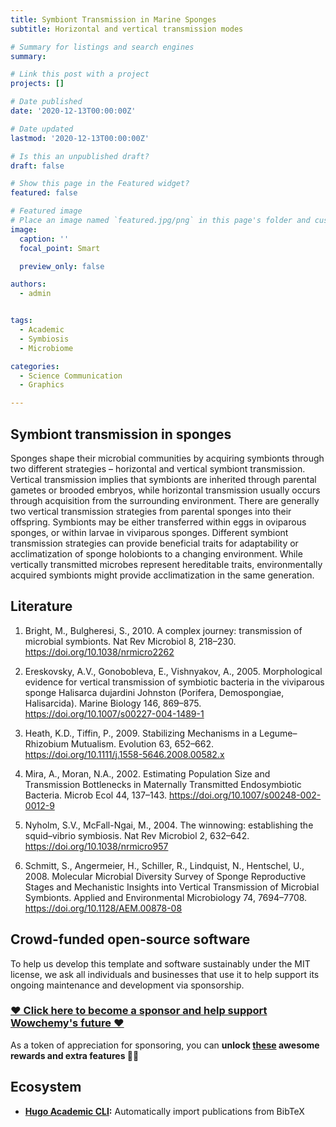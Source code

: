 ```yaml
---
title: Symbiont Transmission in Marine Sponges
subtitle: Horizontal and vertical transmission modes

# Summary for listings and search engines
summary: 

# Link this post with a project
projects: []

# Date published
date: '2020-12-13T00:00:00Z'

# Date updated
lastmod: '2020-12-13T00:00:00Z'

# Is this an unpublished draft?
draft: false

# Show this page in the Featured widget?
featured: false

# Featured image
# Place an image named `featured.jpg/png` in this page's folder and customize its options here.
image:
  caption: ''
  focal_point: Smart

  preview_only: false

authors:
  - admin


tags:
  - Academic
  - Symbiosis
  - Microbiome

categories:
  - Science Communication
  - Graphics

---
```


## Symbiont transmission in sponges

Sponges shape their microbial communities by acquiring symbionts through two different strategies – horizontal and vertical symbiont transmission. Vertical transmission implies that symbionts are inherited through parental gametes or brooded embryos, while horizontal transmission usually occurs through acquisition from the surrounding environment. There are generally two vertical transmission strategies from parental sponges into their offspring. Symbionts may be either transferred within eggs in oviparous sponges, or within larvae in viviparous sponges. 
Different symbiont transmission strategies can provide beneficial traits for adaptability or acclimatization of sponge holobionts to a changing environment. While vertically transmitted microbes represent hereditable traits, environmentally acquired symbionts might provide acclimatization in the same generation.
## Literature
1. Bright, M., Bulgheresi, S., 2010. A complex journey: transmission of microbial symbionts. Nat Rev Microbiol 8, 218–230. https://doi.org/10.1038/nrmicro2262

2. Ereskovsky, A.V., Gonobobleva, E., Vishnyakov, A., 2005. Morphological evidence for vertical transmission of symbiotic bacteria in the viviparous sponge Halisarca dujardini Johnston (Porifera, Demospongiae, Halisarcida). Marine Biology 146, 869–875. https://doi.org/10.1007/s00227-004-1489-1

3. Heath, K.D., Tiffin, P., 2009. Stabilizing Mechanisms in a Legume–Rhizobium Mutualism. Evolution 63, 652–662. https://doi.org/10.1111/j.1558-5646.2008.00582.x

4. Mira, A., Moran, N.A., 2002. Estimating Population Size and Transmission Bottlenecks in Maternally Transmitted Endosymbiotic Bacteria. Microb Ecol 44, 137–143. https://doi.org/10.1007/s00248-002-0012-9

5. Nyholm, S.V., McFall-Ngai, M., 2004. The winnowing: establishing the squid–vibrio symbiosis. Nat Rev Microbiol 2, 632–642. https://doi.org/10.1038/nrmicro957

6. Schmitt, S., Angermeier, H., Schiller, R., Lindquist, N., Hentschel, U., 2008. Molecular Microbial Diversity Survey of Sponge Reproductive Stages and Mechanistic Insights into Vertical Transmission of Microbial Symbionts. Applied and Environmental Microbiology 74, 7694–7708. https://doi.org/10.1128/AEM.00878-08

## Crowd-funded open-source software

To help us develop this template and software sustainably under the MIT license, we ask all individuals and businesses that use it to help support its ongoing maintenance and development via sponsorship.

### [❤️ Click here to become a sponsor and help support Wowchemy's future ❤️](https://wowchemy.com/sponsor/)

As a token of appreciation for sponsoring, you can **unlock [these](https://wowchemy.com/sponsor/) awesome rewards and extra features 🦄✨**

## Ecosystem

- **[Hugo Academic CLI](https://github.com/wowchemy/hugo-academic-cli):** Automatically import publications from BibTeX

